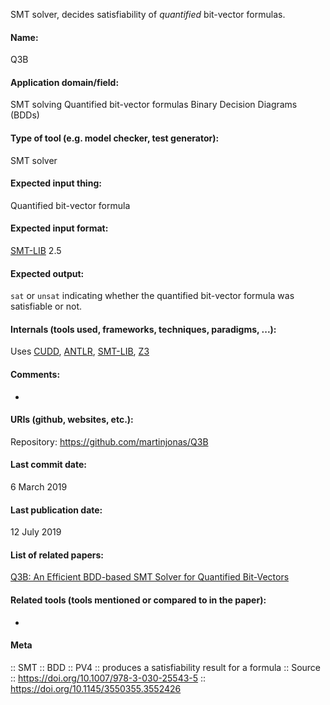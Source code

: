 SMT solver, decides satisfiability of *quantified* bit-vector formulas.

#### Name:
Q3B

#### Application domain/field:
SMT solving
Quantified bit-vector formulas
Binary Decision Diagrams (BDDs)

#### Type of tool (e.g. model checker, test generator):
SMT solver

#### Expected input thing:
Quantified bit-vector formula

#### Expected input format:
[SMT-LIB](SMT-LIB) 2.5

#### Expected output:
`sat` or `unsat` indicating whether the quantified bit-vector formula was satisfiable or not.

#### Internals (tools used, frameworks, techniques, paradigms, ...):
Uses [CUDD](../../Libraries/CUDD.md), [ANTLR](../../Not-verifiers/ANTLR.md), [SMT-LIB](../../../Formats/SMT-LIB.md), [Z3](Z3.md)

#### Comments:
-

#### URIs (github, websites, etc.):
Repository: https://github.com/martinjonas/Q3B

#### Last commit date:
6 March 2019

#### Last publication date:
12 July 2019

#### List of related papers:
[Q3B: An Efficient BDD-based SMT Solver for Quantified Bit-Vectors](https://doi.org/10.1007/978-3-030-25543-5_4)

#### Related tools (tools mentioned or compared to in the paper):
-

#### Meta
:: SMT
:: BDD
:: PV4 :: produces a satisfiability result for a formula
:: Source :: https://doi.org/10.1007/978-3-030-25543-5 :: https://doi.org/10.1145/3550355.3552426
